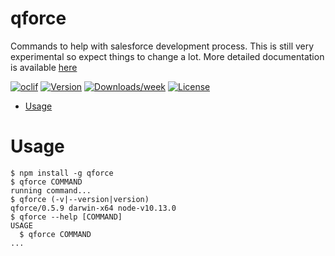 qforce
=

Commands to help with salesforce development process. This is still very experimental so expect things to change a lot. More detailed documentation is available [here](https://qislam.github.io/qforce)

[![oclif](https://img.shields.io/badge/cli-oclif-brightgreen.svg)](https://oclif.io)
[![Version](https://img.shields.io/npm/v/q.svg)](https://npmjs.org/package/q)
[![Downloads/week](https://img.shields.io/npm/dw/q.svg)](https://npmjs.org/package/q)
[![License](https://img.shields.io/npm/l/q.svg)](https://github.com/qislam/q/blob/master/package.json)

<!-- toc -->
* [Usage](#usage)
<!-- tocstop -->
# Usage
<!-- usage -->
```sh-session
$ npm install -g qforce
$ qforce COMMAND
running command...
$ qforce (-v|--version|version)
qforce/0.5.9 darwin-x64 node-v10.13.0
$ qforce --help [COMMAND]
USAGE
  $ qforce COMMAND
...
```
<!-- usagestop -->
